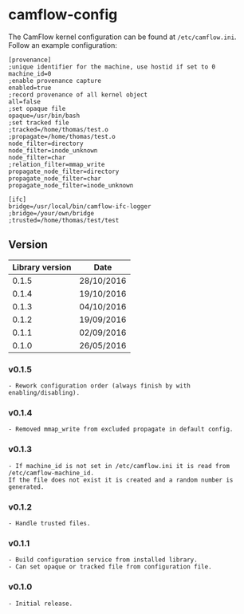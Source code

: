 # camflow-config

The CamFlow kernel configuration can be found at `/etc/camflow.ini`. Follow an example configuration:

```
[provenance]
;unique identifier for the machine, use hostid if set to 0
machine_id=0
;enable provenance capture
enabled=true
;record provenance of all kernel object
all=false
;set opaque file
opaque=/usr/bin/bash
;set tracked file
;tracked=/home/thomas/test.o
;propagate=/home/thomas/test.o
node_filter=directory
node_filter=inode_unknown
node_filter=char
;relation_filter=mmap_write
propagate_node_filter=directory
propagate_node_filter=char
propagate_node_filter=inode_unknown

[ifc]
bridge=/usr/local/bin/camflow-ifc-logger
;bridge=/your/own/bridge
;trusted=/home/thomas/test/test
```

## Version

| Library version | Date       |
| --------------- | ---------- |
| 0.1.5           | 28/10/2016 |
| 0.1.4           | 19/10/2016 |
| 0.1.3           | 04/10/2016 |
| 0.1.2           | 19/09/2016 |
| 0.1.1           | 02/09/2016 |
| 0.1.0           | 26/05/2016 |

### v0.1.5
```
- Rework configuration order (always finish by with enabling/disabling).
```

### v0.1.4
```
- Removed mmap_write from excluded propagate in default config.
```

### v0.1.3
```
- If machine_id is not set in /etc/camflow.ini it is read from /etc/camflow-machine_id.
If the file does not exist it is created and a random number is generated.
```

### v0.1.2
```
- Handle trusted files.
```

### v0.1.1
```
- Build configuration service from installed library.
- Can set opaque or tracked file from configuration file.
```


### v0.1.0
```
- Initial release.
```
